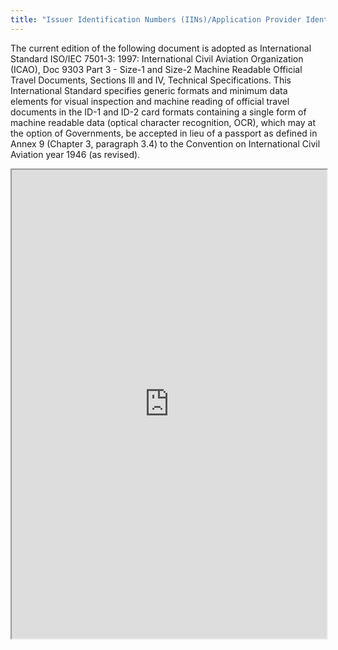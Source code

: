 ```yaml
---
title: "Issuer Identification Numbers (IINs)/Application Provider Identifiers (RIDs)Identification cards – Machine readable travel documents – Part 3: Official travel documents"
---
```


The current edition of the following document is adopted as International Standard ISO/IEC 7501-3: 1997: International Civil Aviation Organization (ICAO), Doc 9303 Part 3 - Size-1 and Size-2 Machine Readable Official Travel Documents, Sections Ill and IV, Technical Specifications.
This International Standard specifies generic formats and minimum data elements for visual inspection and machine reading of official travel documents in the ID-1 and ID-2 card formats containing a single form of machine readable data (optical character recognition, OCR), which may at the option of Governments, be accepted in lieu of a passport as defined in Annex 9 (Chapter 3, paragraph 3.4) to the Convention on International Civil Aviation year 1946 (as revised).

<iframe height="750" width="100%" src="https://ewelton.github.io/ktest/wiki.html#Issuer%20Identification%20Numbers%20(IINs)/Application%20Provider%20Identifiers%20(RIDs)Identification%20cards%20%E2%80%93%20Machine%20readable%20travel%20documents%20%E2%80%93%20Part%203:%20Official%20travel%20documents"></iframe>
